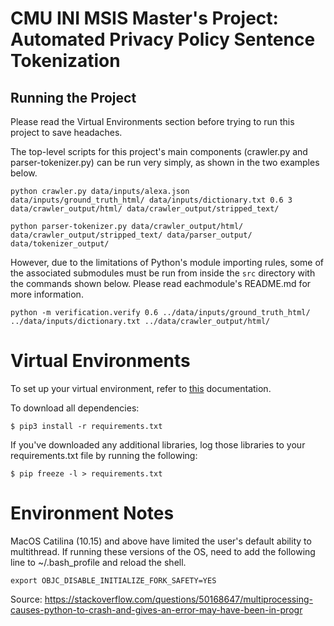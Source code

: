 # CMU INI MSIS Master's Project: Automated Privacy Policy Sentence Tokenization


## Running the Project
Please read the Virtual Environments section before trying to run this
project to save headaches.

The top-level scripts for this project's main components (crawler.py
and parser-tokenizer.py) can be run very simply, as shown in the two
examples below.
```
python crawler.py data/inputs/alexa.json data/inputs/ground_truth_html/ data/inputs/dictionary.txt 0.6 3 data/crawler_output/html/ data/crawler_output/stripped_text/

python parser-tokenizer.py data/crawler_output/html/ data/crawler_output/stripped_text/ data/parser_output/ data/tokenizer_output/
```
However, due to the limitations of Python's module importing rules,
some of the associated submodules must be run from inside the `src`
directory with the commands shown below.  Please read eachmodule's
README.md for more information.
```
python -m verification.verify 0.6 ../data/inputs/ground_truth_html/ ../data/inputs/dictionary.txt ../data/crawler_output/html/
```

# Virtual Environments
To set up your virtual environment, refer to
[this](https://docs.python-guide.org/dev/virtualenvs/#lower-level-virtualenv)
documentation.


To download all dependencies:
```
$ pip3 install -r requirements.txt
```


If you've downloaded any additional libraries, log those libraries to your
requirements.txt file by running the following:
```
$ pip freeze -l > requirements.txt
```

# Environment Notes
MacOS Catilina (10.15) and above have limited the user's default ability
to multithread.  If running these versions of the OS, need to add the
following line to ~/.bash_profile and reload the shell.
```
export OBJC_DISABLE_INITIALIZE_FORK_SAFETY=YES
```
Source: https://stackoverflow.com/questions/50168647/multiprocessing-causes-python-to-crash-and-gives-an-error-may-have-been-in-progr
